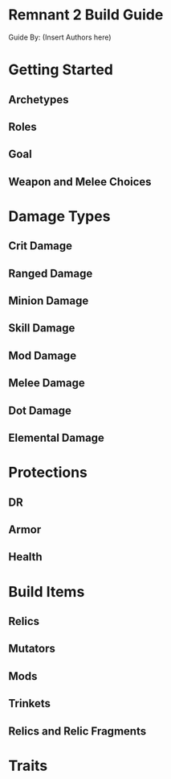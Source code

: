 # Remnant 2 Build Guide
Guide By: (Insert Authors here)

# Getting Started

## Archetypes

## Roles

## Goal

## Weapon and Melee Choices

# Damage Types

## Crit Damage

## Ranged Damage

## Minion Damage

## Skill Damage

## Mod Damage

## Melee Damage

## Dot Damage

## Elemental Damage

# Protections

## DR

## Armor

## Health

# Build Items

## Relics

## Mutators

## Mods

## Trinkets

## Relics and Relic Fragments

# Traits




